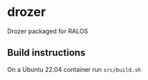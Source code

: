 # drozer
Drozer packaged for RALOS

## Build instructions

On a Ubuntu 22.04 container run `src/build.sh`

